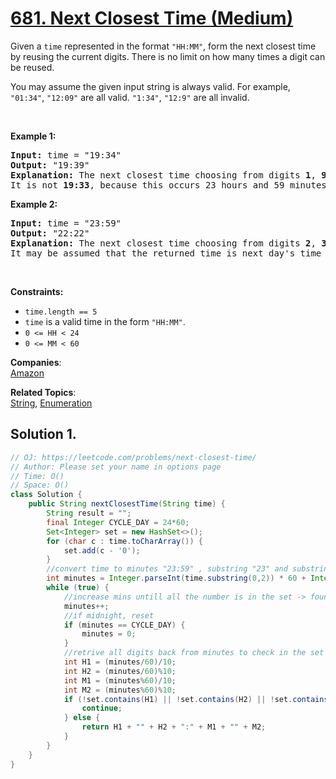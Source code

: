 # [681. Next Closest Time (Medium)](https://leetcode.com/problems/next-closest-time/)

<p>Given a <code>time</code> represented in the format <code>"HH:MM"</code>, form the next closest time by reusing the current digits. There is no limit on how many times a digit can be reused.</p>

<p>You may assume the given input string is always valid. For example, <code>"01:34"</code>, <code>"12:09"</code> are all valid. <code>"1:34"</code>, <code>"12:9"</code> are all invalid.</p>

<p>&nbsp;</p>
<p><strong>Example 1:</strong></p>

<pre><strong>Input:</strong> time = "19:34"
<strong>Output:</strong> "19:39"
<strong>Explanation:</strong> The next closest time choosing from digits <strong>1</strong>, <strong>9</strong>, <strong>3</strong>, <strong>4</strong>, is <strong>19:39</strong>, which occurs 5 minutes later.
It is not <strong>19:33</strong>, because this occurs 23 hours and 59 minutes later.
</pre>

<p><strong>Example 2:</strong></p>

<pre><strong>Input:</strong> time = "23:59"
<strong>Output:</strong> "22:22"
<strong>Explanation:</strong> The next closest time choosing from digits <strong>2</strong>, <strong>3</strong>, <strong>5</strong>, <strong>9</strong>, is <strong>22:22</strong>.
It may be assumed that the returned time is next day's time since it is smaller than the input time numerically.
</pre>

<p>&nbsp;</p>
<p><strong>Constraints:</strong></p>

<ul>
	<li><code>time.length == 5</code></li>
	<li><code>time</code> is a valid time in the form <code>"HH:MM"</code>.</li>
	<li><code>0 &lt;= HH &lt; 24</code></li>
	<li><code>0 &lt;= MM &lt; 60</code></li>
</ul>

**Companies**:  
[Amazon](https://leetcode.com/company/amazon)

**Related Topics**:  
[String](https://leetcode.com/tag/string/), [Enumeration](https://leetcode.com/tag/enumeration/)

## Solution 1.

```java
// OJ: https://leetcode.com/problems/next-closest-time/
// Author: Please set your name in options page
// Time: O()
// Space: O()
class Solution {
    public String nextClosestTime(String time) {
        String result = "";
        final Integer CYCLE_DAY = 24*60;
        Set<Integer> set = new HashSet<>();
        for (char c : time.toCharArray()) {
            set.add(c - '0');
        }
        //convert time to minutes "23:59" , substring "23" and substring "59"
        int minutes = Integer.parseInt(time.substring(0,2)) * 60 + Integer.parseInt(time.substring(3));
        while (true) {
            //increase mins untill all the number is in the set -> found
            minutes++;
            //if midnight, reset
            if (minutes == CYCLE_DAY) {
                minutes = 0;
            }
            //retrive all digits back from minutes to check in the set
            int H1 = (minutes/60)/10;
            int H2 = (minutes/60)%10;
            int M1 = (minutes%60)/10;
            int M2 = (minutes%60)%10;
            if (!set.contains(H1) || !set.contains(H2) || !set.contains(M1) || !set.contains(M2)) {
                continue;
            } else {
                return H1 + "" + H2 + ":" + M1 + "" + M2;
            }
        }
    }
}

```
